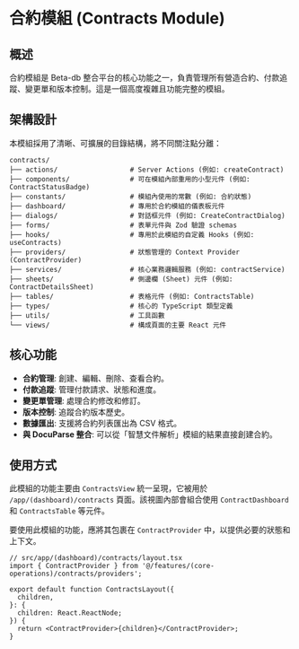 # 合約模組 (Contracts Module)

## 概述

合約模組是 Beta-db 整合平台的核心功能之一，負責管理所有營造合約、付款追蹤、變更單和版本控制。這是一個高度複雜且功能完整的模組。

## 架構設計

本模組採用了清晰、可擴展的目錄結構，將不同關注點分離：

```
contracts/
├── actions/                  # Server Actions (例如: createContract)
├── components/               # 可在模組內部重用的小型元件 (例如: ContractStatusBadge)
├── constants/                # 模組內使用的常數 (例如: 合約狀態)
├── dashboard/                # 專用於合約模組的儀表板元件
├── dialogs/                  # 對話框元件 (例如: CreateContractDialog)
├── forms/                    # 表單元件與 Zod 驗證 schemas
├── hooks/                    # 專用於此模組的自定義 Hooks (例如: useContracts)
├── providers/                # 狀態管理的 Context Provider (ContractProvider)
├── services/                 # 核心業務邏輯服務 (例如: contractService)
├── sheets/                   # 側邊欄 (Sheet) 元件 (例如: ContractDetailsSheet)
├── tables/                   # 表格元件 (例如: ContractsTable)
├── types/                    # 核心的 TypeScript 類型定義
├── utils/                    # 工具函數
└── views/                    # 構成頁面的主要 React 元件
```

## 核心功能

- **合約管理**: 創建、編輯、刪除、查看合約。
- **付款追蹤**: 管理付款請求、狀態和進度。
- **變更單管理**: 處理合約修改和修訂。
- **版本控制**: 追蹤合約版本歷史。
- **數據匯出**: 支援將合約列表匯出為 CSV 格式。
- **與 DocuParse 整合**: 可以從「智慧文件解析」模組的結果直接創建合約。

## 使用方式

此模組的功能主要由 `ContractsView` 統一呈現，它被用於 `/app/(dashboard)/contracts` 頁面。該視圖內部會組合使用 `ContractDashboard` 和 `ContractsTable` 等元件。

要使用此模組的功能，應將其包裹在 `ContractProvider` 中，以提供必要的狀態和上下文。

```tsx
// src/app/(dashboard)/contracts/layout.tsx
import { ContractProvider } from '@/features/(core-operations)/contracts/providers';

export default function ContractsLayout({
  children,
}: {
  children: React.ReactNode;
}) {
  return <ContractProvider>{children}</ContractProvider>;
}
```

